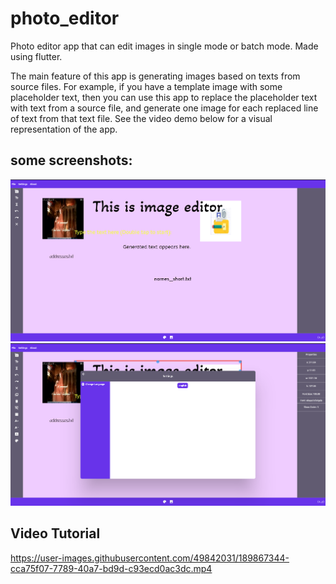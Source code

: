 # photo_editor

Photo editor app that can edit images in single mode or batch mode. Made using flutter.

The main feature of this app is generating images based on texts from source files. For example, if you have a template image with some placeholder text, then you can use this app to replace the placeholder text with text from a source file, and generate one image for each replaced line of text from that text file. See the video demo below for a visual representation of the app.

## some screenshots:

![Screenshot](screenshots/s1.png)
![Screenshot](screenshots/s2.png)


## Video Tutorial
https://user-images.githubusercontent.com/49842031/189867344-cca75f07-7789-40a7-bd9d-c93ecd0ac3dc.mp4

